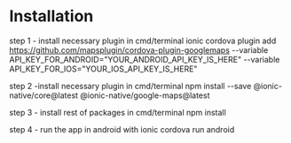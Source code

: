# Installation
step 1 - install necessary plugin in cmd/terminal
    ionic cordova plugin add https://github.com/mapsplugin/cordova-plugin-googlemaps --variable API_KEY_FOR_ANDROID="YOUR_ANDROID_API_KEY_IS_HERE" --variable API_KEY_FOR_IOS="YOUR_IOS_API_KEY_IS_HERE"

step 2 -install necessary plugin in cmd/terminal
    npm install --save @ionic-native/core@latest @ionic-native/google-maps@latest

step 3 - install rest of packages in cmd/terminal
    npm install

step 4 - run the app in android with
    ionic cordova run android
